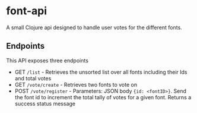 # font-api

A small Clojure api designed to handle user votes for the different fonts.

## Endpoints
This API exposes three endpoints

- GET `/list` - Retrieves the unsorted list over all fonts including their Ids and total votes
- GET `/vote/create` - Retrieves two fonts to vote on
- POST `/vote/register` - Parameters: JSON body `{id: <fontID>}`. Send the font id to increment the total tally of votes for a given font. Returns a success status message

